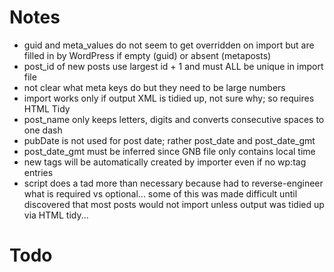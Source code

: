 # Notes #

  * guid and meta\_values do not seem to get overridden on import but
are filled in by WordPress if empty (guid) or absent (metaposts)
  * post\_id of new posts use largest id + 1 and must ALL be unique in import file
  * not clear what meta keys do but they need to be large numbers
  * import works only if output XML is tidied up, not sure why; so requires HTML Tidy
  * post\_name only keeps letters, digits and converts consecutive spaces
to one dash
  * pubDate is not used for post date; rather post\_date and post\_date\_gmt
  * post\_date\_gmt must be inferred since GNB file only contains local time
  * new tags will be automatically created by importer even if no wp:tag entries
  * script does a tad more than necessary because had to reverse-engineer what
is required vs optional... some of this was made difficult until discovered that
most posts would not import unless output was tidied up via HTML tidy...

# Todo #

